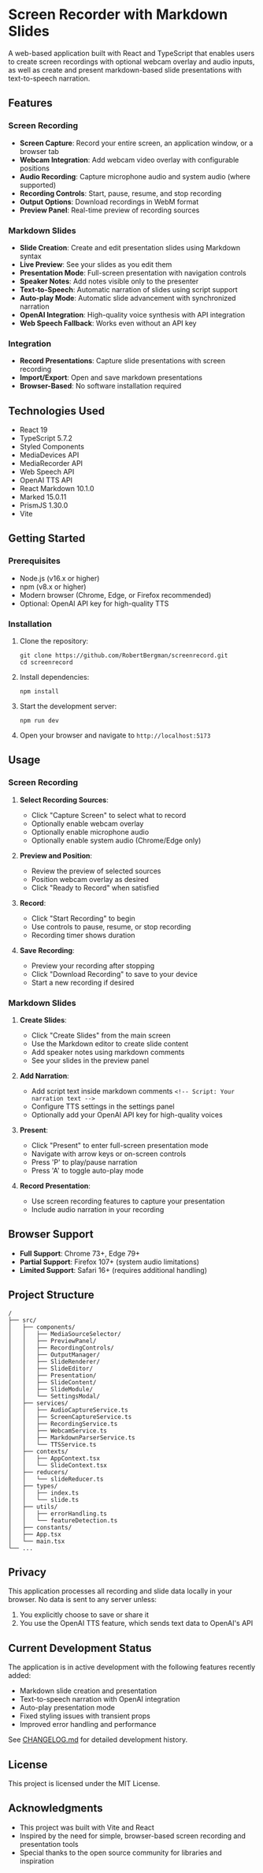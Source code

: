 # Screen Recorder with Markdown Slides

A web-based application built with React and TypeScript that enables users to create screen recordings with optional webcam overlay and audio inputs, as well as create and present markdown-based slide presentations with text-to-speech narration.

## Features

### Screen Recording
- **Screen Capture**: Record your entire screen, an application window, or a browser tab
- **Webcam Integration**: Add webcam video overlay with configurable positions
- **Audio Recording**: Capture microphone audio and system audio (where supported)
- **Recording Controls**: Start, pause, resume, and stop recording
- **Output Options**: Download recordings in WebM format
- **Preview Panel**: Real-time preview of recording sources

### Markdown Slides
- **Slide Creation**: Create and edit presentation slides using Markdown syntax
- **Live Preview**: See your slides as you edit them
- **Presentation Mode**: Full-screen presentation with navigation controls
- **Speaker Notes**: Add notes visible only to the presenter
- **Text-to-Speech**: Automatic narration of slides using script support
- **Auto-play Mode**: Automatic slide advancement with synchronized narration
- **OpenAI Integration**: High-quality voice synthesis with API integration
- **Web Speech Fallback**: Works even without an API key

### Integration
- **Record Presentations**: Capture slide presentations with screen recording
- **Import/Export**: Open and save markdown presentations
- **Browser-Based**: No software installation required

## Technologies Used

- React 19
- TypeScript 5.7.2
- Styled Components
- MediaDevices API
- MediaRecorder API
- Web Speech API
- OpenAI TTS API
- React Markdown 10.1.0
- Marked 15.0.11
- PrismJS 1.30.0
- Vite

## Getting Started

### Prerequisites

- Node.js (v16.x or higher)
- npm (v8.x or higher)
- Modern browser (Chrome, Edge, or Firefox recommended)
- Optional: OpenAI API key for high-quality TTS

### Installation

1. Clone the repository:
   ```
   git clone https://github.com/RobertBergman/screenrecord.git
   cd screenrecord
   ```

2. Install dependencies:
   ```
   npm install
   ```

3. Start the development server:
   ```
   npm run dev
   ```

4. Open your browser and navigate to `http://localhost:5173`

## Usage

### Screen Recording

1. **Select Recording Sources**:
   - Click "Capture Screen" to select what to record
   - Optionally enable webcam overlay
   - Optionally enable microphone audio
   - Optionally enable system audio (Chrome/Edge only)

2. **Preview and Position**:
   - Review the preview of selected sources
   - Position webcam overlay as desired
   - Click "Ready to Record" when satisfied

3. **Record**:
   - Click "Start Recording" to begin
   - Use controls to pause, resume, or stop recording
   - Recording timer shows duration

4. **Save Recording**:
   - Preview your recording after stopping
   - Click "Download Recording" to save to your device
   - Start a new recording if desired

### Markdown Slides

1. **Create Slides**:
   - Click "Create Slides" from the main screen
   - Use the Markdown editor to create slide content
   - Add speaker notes using markdown comments
   - See your slides in the preview panel

2. **Add Narration**:
   - Add script text inside markdown comments `<!-- Script: Your narration text -->`
   - Configure TTS settings in the settings panel
   - Optionally add your OpenAI API key for high-quality voices

3. **Present**:
   - Click "Present" to enter full-screen presentation mode
   - Navigate with arrow keys or on-screen controls
   - Press 'P' to play/pause narration
   - Press 'A' to toggle auto-play mode

4. **Record Presentation**:
   - Use screen recording features to capture your presentation
   - Include audio narration in your recording

## Browser Support

- **Full Support**: Chrome 73+, Edge 79+
- **Partial Support**: Firefox 107+ (system audio limitations)
- **Limited Support**: Safari 16+ (requires additional handling)

## Project Structure

```
/
├── src/
│   ├── components/
│   │   ├── MediaSourceSelector/
│   │   ├── PreviewPanel/
│   │   ├── RecordingControls/
│   │   ├── OutputManager/
│   │   ├── SlideRenderer/
│   │   ├── SlideEditor/
│   │   ├── Presentation/
│   │   ├── SlideContent/
│   │   ├── SlideModule/
│   │   └── SettingsModal/
│   ├── services/
│   │   ├── AudioCaptureService.ts
│   │   ├── ScreenCaptureService.ts
│   │   ├── RecordingService.ts
│   │   ├── WebcamService.ts
│   │   ├── MarkdownParserService.ts
│   │   └── TTSService.ts
│   ├── contexts/
│   │   ├── AppContext.tsx
│   │   └── SlideContext.tsx
│   ├── reducers/
│   │   └── slideReducer.ts
│   ├── types/
│   │   ├── index.ts
│   │   └── slide.ts
│   ├── utils/
│   │   ├── errorHandling.ts
│   │   └── featureDetection.ts
│   ├── constants/
│   ├── App.tsx
│   └── main.tsx
└── ...
```

## Privacy

This application processes all recording and slide data locally in your browser. No data is sent to any server unless:
1. You explicitly choose to save or share it
2. You use the OpenAI TTS feature, which sends text data to OpenAI's API

## Current Development Status

The application is in active development with the following features recently added:
- Markdown slide creation and presentation
- Text-to-speech narration with OpenAI integration
- Auto-play presentation mode
- Fixed styling issues with transient props
- Improved error handling and performance

See [CHANGELOG.md](./CHANGELOG.md) for detailed development history.

## License

This project is licensed under the MIT License.

## Acknowledgments

- This project was built with Vite and React
- Inspired by the need for simple, browser-based screen recording and presentation tools
- Special thanks to the open source community for libraries and inspiration
